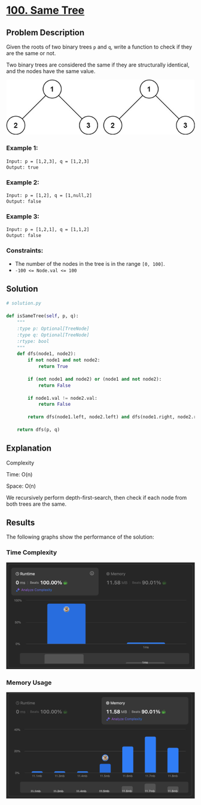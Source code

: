 # [100. Same Tree](https://leetcode.com/problems/same-tree/description/)


## Problem Description

Given the roots of two binary trees `p` and `q`, write a function to check if they are the same or not.

Two binary trees are considered the same if they are structurally identical, and the nodes have the same value.

![Description 1](./desc1.png)

### Example 1:
```plaintext
Input: p = [1,2,3], q = [1,2,3]
Output: true

```

### Example 2:
```plaintext
Input: p = [1,2], q = [1,null,2]
Output: false
```

### Example 3:
```plaintext
Input: p = [1,2,1], q = [1,1,2]
Output: false
```

### Constraints:
- The number of the nodes in the tree is in the range `[0, 100]`.
- `-100 <= Node.val <= 100`


## Solution

```python
# solution.py

def isSameTree(self, p, q):
    """
    :type p: Optional[TreeNode]
    :type q: Optional[TreeNode]
    :rtype: bool
    """
    def dfs(node1, node2):
        if not node1 and not node2:
            return True
        
        if (not node1 and node2) or (node1 and not node2):
            return False
        
        if node1.val != node2.val:
            return False
        
        return dfs(node1.left, node2.left) and dfs(node1.right, node2.right)

    return dfs(p, q)
```

## Explanation
Complexity

Time: O(n)

Space: O(n)

We recursively perform depth-first-search, then check if each node from both trees are the same.

## Results

The following graphs show the performance of the solution:

### Time Complexity
![Time Complexity](./time.png)

### Memory Usage
![Memory Usage](./space.png)